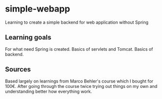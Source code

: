 # simple-webapp
Learning to create a simple backend for web application without Spring

## Learning goals
For what need Spring is created.
Basics of servlets and Tomcat.
Basics of backend.

## Sources
Based largely on learnings from Marco Behler's course which I bought for 100€. 
After going through the course twice trying out things on my own and understanding better how everything work.
